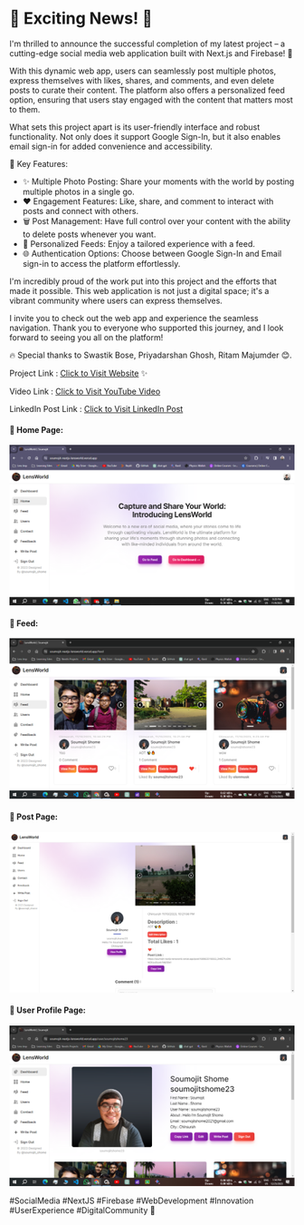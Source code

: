# 🚀 Exciting News! 🚀

I'm thrilled to announce the successful completion of my latest project – a cutting-edge social media web application built with Next.js and Firebase! 🌟

With this dynamic web app, users can seamlessly post multiple photos, express themselves with likes, shares, and comments, and even delete posts to curate their content. The platform also offers a personalized feed option, ensuring that users stay engaged with the content that matters most to them.

What sets this project apart is its user-friendly interface and robust functionality. Not only does it support Google Sign-In, but it also enables email sign-in for added convenience and accessibility.

🔑 Key Features:
- ✨ Multiple Photo Posting: Share your moments with the world by posting multiple photos in a single go.
- ❤️ Engagement Features: Like, share, and comment to interact with posts and connect with others.
- 🗑️ Post Management: Have full control over your content with the ability to delete posts whenever you want.
- 📰 Personalized Feeds: Enjoy a tailored experience with a feed.
- 🌐 Authentication Options: Choose between Google Sign-In and Email sign-in to access the platform effortlessly.

I'm incredibly proud of the work put into this project and the efforts that made it possible. This web application is not just a digital space; it's a vibrant community where users can express themselves.

I invite you to check out the web app and experience the seamless navigation. Thank you to everyone who supported this journey, and I look forward to seeing you all on the platform!

🔥 Special thanks to Swastik Bose, Priyadarshan Ghosh, Ritam Majumder 😊.

Project Link : [Click to Visit Website](https://soumojit-nextjs-lensworld.vercel.app/) ✨

Video Link : [Click to Visit YouTube Video](https://youtu.be/llMs_W74xwo?si=xwlPaqTv3eoxxO_M)

LinkedIn Post Link : [Click to Visit LinkedIn Post](https://www.linkedin.com/posts/soumojit-shome_socialmedia-nextjs-firebase-activity-7128411412804059136-XxQr?utm_source=share&utm_medium=member_desktop)


#### 🚀 Home Page:
[![Home Page](./assets/home.png)]()


#### 🚀 Feed:
[![Feed](./assets/feed.png)]()

#### 🚀 Post Page:
[![Post Page](./assets/post.png)]()

#### 🚀 User Profile Page:
[![User Profile Page](./assets/userprofile.png)]()

#SocialMedia #NextJS #Firebase #WebDevelopment #Innovation #UserExperience #DigitalCommunity 🚀